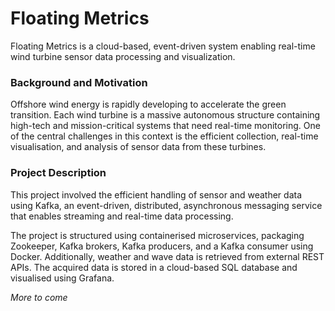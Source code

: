 # Floating Metrics

Floating Metrics is a cloud-based, event-driven system enabling real-time wind turbine sensor data processing and visualization.

### Background and Motivation
Offshore wind energy is rapidly developing to accelerate
the green transition. Each wind turbine is a massive autonomous structure containing
high-tech and mission-critical systems that need real-time monitoring. One of the central
challenges in this context is the efficient collection, real-time visualisation, and analysis of
sensor data from these turbines.

### Project Description
This project involved the efficient handling of sensor and weather data using Kafka, an
event-driven, distributed, asynchronous messaging service that enables streaming and
real-time data processing. 

The project is structured using containerised microservices,
packaging Zookeeper, Kafka brokers, Kafka producers, and a Kafka consumer using
Docker. Additionally, weather and wave data is retrieved from external REST APIs.
The acquired data is stored in a cloud-based SQL database and visualised using Grafana.


*More to come*
